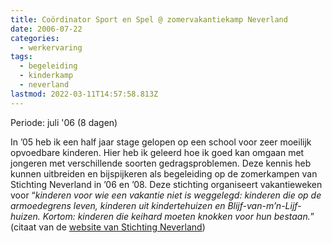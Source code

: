 ```yaml
---
title: Coördinator Sport en Spel @ zomervakantiekamp Neverland
date: 2006-07-22
categories:
  - werkervaring
tags:
  - begeleiding
  - kinderkamp
  - neverland
lastmod: 2022-03-11T14:57:58.813Z
---
```


Periode: juli '06 (8 dagen)

In ’05 heb ik een half jaar stage gelopen op een school voor zeer moeilijk opvoedbare kinderen. Hier heb ik geleerd hoe ik goed kan omgaan met jongeren met verschillende soorten gedragsproblemen. Deze kennis heb kunnen uitbreiden en bijspijkeren als begeleiding op de zomerkampen van Stichting Neverland in ’06 en ’08. Deze stichting organiseert vakantieweken voor “_kinderen voor wie een vakantie niet is weggelegd: kinderen die op de armoedegrens leven, kinderen uit kindertehuizen en Blijf-van-m’n-Lijf-huizen. Kortom: kinderen die keihard moeten knokken voor hun bestaan._” (citaat van de [website van Stichting Neverland](http://www.stichtingneverland.nl/))

